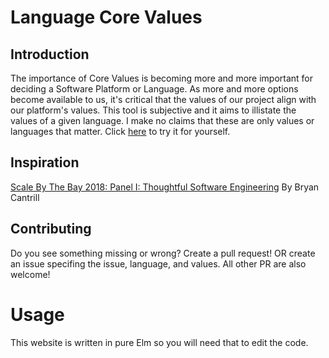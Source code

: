 # Language Core Values
 
## Introduction
The importance of Core Values is becoming more and more important for deciding a Software Platform or Language. As more and more options become available to us, it's critical that the values of our project align with our platform's values. This tool is subjective and it aims to illistate the values of a given language. I make no claims that these are only values or languages that matter. Click [here](https://htmlpreview.github.io/?https://github.com/JacobHaig/Language-Core-Values/blob/main/index.html) to try it for yourself. 





## Inspiration
[Scale By The Bay 2018: Panel I: Thoughtful Software Engineering](https://www.youtube.com/watch?v=L43P3DMZwUg "Scale By The Bay 2018: Panel I: Thoughtful Software Engineering") By Bryan Cantrill


## Contributing
Do you see something missing or wrong? Create a pull request! OR create an issue specifing the issue, language, and values. All other PR are also welcome!



# Usage
This website is written in pure Elm so you will need that to edit the code. 
